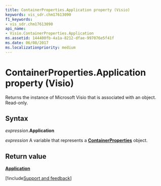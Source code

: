 ```yaml
---
title: ContainerProperties.Application property (Visio)
keywords: vis_sdr.chm17613090
f1_keywords:
- vis_sdr.chm17613090
api_name:
- Visio.ContainerProperties.Application
ms.assetid: 144400fb-4a1a-8212-dfae-997076e5f41f
ms.date: 06/08/2017
ms.localizationpriority: medium
---
```



# ContainerProperties.Application property (Visio)

Returns the instance of Microsoft Visio that is associated with an object. Read-only.


## Syntax

_expression_.**Application**

_expression_ A variable that represents a **[ContainerProperties](Visio.ContainerProperties.md)** object.


## Return value

 **[Application](Visio.Application.md)**

[!include[Support and feedback](~/includes/feedback-boilerplate.md)]